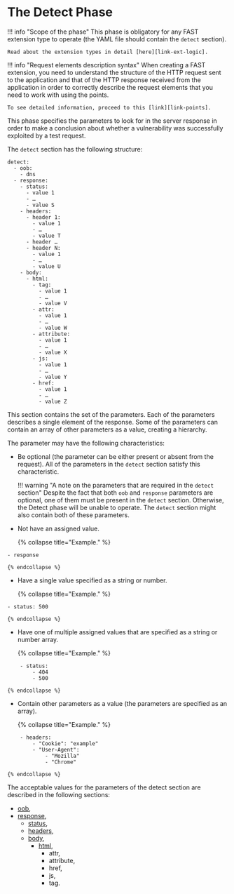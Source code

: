 [link-points]:      ../points/intro.md
[link-ext-logic]:   ../logic.md

[anchor1]:      parameters.md#oob
[anchor2]:      parameters.md#response
[anchor3]:      parameters.md#checking-the-http-statuses
[anchor4]:      parameters.md#checking-the-http-headers
[anchor5]:      parameters.md#checking-the-body-of-the-http-response
[anchor6]:      parameters.md#checking-the-html-markup


# The Detect Phase

!!! info "Scope of the phase"
    This phase is obligatory for any FAST extension type to operate (the YAML file should contain the `detect` section).
  
    Read about the extension types in detail [here][link-ext-logic].

!!! info "Request elements description syntax"
    When creating a FAST extension, you need to understand the structure of the HTTP request sent to the application and that of the HTTP response received from the application in order to correctly describe the request elements that you need to work with using the points. 

    To see detailed information, proceed to this [link][link-points].

This phase specifies the parameters to look for in the server response in order to make a conclusion about whether a vulnerability was successfully exploited by a test request.

The `detect` section has the following structure:

```
detect:
  - oob:
    - dns
  - response:
    - status:
      - value 1
      - …
      - value S
    - headers:
      - header 1: 
        - value 1
        - …
        - value T
      - header …
      - header N:
        - value 1
        - …
        - value U
    - body:
      - html:
        - tag:
          - value 1
          - …
          - value V
        - attr:
          - value 1
          - …
          - value W
        - attribute:
          - value 1
          - …
          - value X
        - js:
          - value 1
          - …
          - value Y
        - href:
          - value 1
          - …
          - value Z
```

This section contains the set of the parameters. Each of the parameters describes a single element of the response. Some of the parameters can contain an array of other parameters as a value, creating a hierarchy.

The parameter may have the following characteristics:
*   Be optional (the parameter can be either present or absent from the request). All of the parameters in the `detect` section satisfy this characteristic.
 
    !!! warning "A note on the parameters that are required in the `detect` section"
        Despite the fact that both `oob` and `response` parameters are optional, one of them must be present in the `detect` section. Otherwise, the Detect phase will be unable to operate. The `detect` section might also contain both of these parameters.

*   Not have an assigned value.  
    
    {% collapse title="Example." %}
```
- response
```    
    {% endcollapse %}

*   Have a single value specified as a string or number.
    
    {% collapse title="Example." %}
```
- status: 500
```
    {% endcollapse %}

*   Have one of multiple assigned values that are specified as a string or number array. 
    
    {% collapse title="Example." %}
```
    - status: 
        - 404
        - 500
```
    {% endcollapse %}

*   Contain other parameters as a value (the parameters are specified as an array).
    
    {% collapse title="Example." %}
```
    - headers: 
        - "Cookie": "example"
        - "User-Agent":
            - "Mozilla"
            - "Chrome"
```
    {% endcollapse %}

The acceptable values for the parameters of the detect section are described in the following sections:
* [oob][anchor1],
* [response][anchor2],
    * [status][anchor3],
    * [headers][anchor4],
    * [body][anchor5],
        * [html][anchor6],
            * attr,
            * attribute,
            * href,
            * js,
            * tag.

